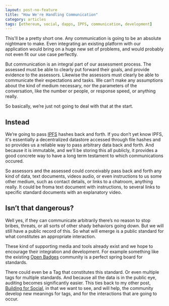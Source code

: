 ```yaml
---
layout: post-no-feature
title: "How We're Handling Communication"
category: articles
tags: [ethereum, social, dapps, IPFS, communication, development]
---
```

This'll be a pretty short one. Any communication is going to be an absolute nightmare to make. Even integrating an existing platform with our application would bring on a huge new set of problems, and would probably not even fit our use case perfectly.

But communication is an integral part of our assessment process. The assessed must be able to clearly put forward their goals, and provide evidence to the assessors. Likewise the assessors must clearly be able to communicate their expectations and tasks. We can’t make any assumptions about the kind of medium necessary, nor the parameters of the conversation, like the number or people, or response speed, or anything really.

So basically, we’re just not going to deal with that at the start.


Instead
------------------------
We’re going to pass [IPFS](https://ipfs.io/) hashes back and forth. If you don’t yet know IPFS, it's essentially a decentralized datastore accessed through file hashes and so provides us a reliable way to pass arbitrary data back and forth. And because it is immutable, and we’ll be storing this all publicly, it provides a good concrete way to have a long term testament to which communications occured.

So assessors and the assessed could conceivably pass back and forth any kind of data, text documents, videos audio, or even instructions to us some other medium, such as contact details, or links to a chatroom, anything really. It could be froma  text document with instructions, to several links to specific standard documents with an explanatory video.

Isn’t that dangerous?
------------------------------
Well yes, if they can communicate arbitrarily there’s no reason to stop bribes, threats, or all sorts of other shady behaviors going down. But we will still have a public record of this. So what will emerge is a public standard for what constitutes an appropriate interaction.

These kind of supporting media and tools already exist and we hope to encourage their integration and development. For example something like the existing [Open Badges](http://openbadges.org/) community is a perfect spring board for standards.

There could even be a Tag that constitutes this standard. Or even multiple tags for multiple standards. And because all the data is in the public eye, auditing becomes significantly easier. This ties back to my other post, [Building for Social](http://otlw.co/articles/building-for-social), in that we want to see, and will help, the community develop new meanings for tags, and for the interactions that are going to occur.
